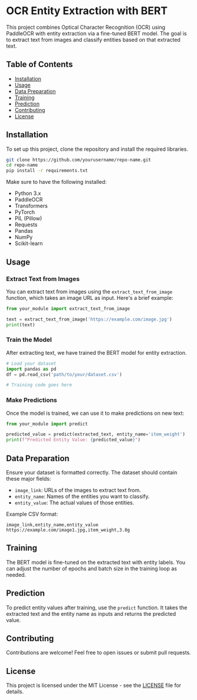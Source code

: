 # OCR Entity Extraction with BERT

This project combines Optical Character Recognition (OCR) using PaddleOCR with entity extraction via a fine-tuned BERT model. The goal is to extract text from images and classify entities based on that extracted text.

## Table of Contents

- [Installation](#installation)
- [Usage](#usage)
- [Data Preparation](#data-preparation)
- [Training](#training)
- [Prediction](#prediction)
- [Contributing](#contributing)
- [License](#license)

## Installation

To set up this project, clone the repository and install the required libraries.

```bash
git clone https://github.com/yourusername/repo-name.git
cd repo-name
pip install -r requirements.txt
```

Make sure to have the following installed:

- Python 3.x
- PaddleOCR
- Transformers
- PyTorch
- PIL (Pillow)
- Requests
- Pandas
- NumPy
- Scikit-learn

## Usage

### Extract Text from Images

You can extract text from images using the `extract_text_from_image` function, which takes an image URL as input. Here's a brief example:

```python
from your_module import extract_text_from_image

text = extract_text_from_image('https://example.com/image.jpg')
print(text)
```

### Train the Model

After extracting text, we have trained the BERT model for entity extraction.

```python
# Load your dataset
import pandas as pd
df = pd.read_csv('path/to/your/dataset.csv')

# Training code goes here
```

### Make Predictions

Once the model is trained, we can use it to make predictions on new text:

```python
from your_module import predict

predicted_value = predict(extracted_text, entity_name='item_weight')
print(f"Predicted Entity Value: {predicted_value}")
```

## Data Preparation

Ensure your dataset is formatted correctly. The dataset should contain these major fields:

- `image_link`: URLs of the images to extract text from.
- `entity_name`: Names of the entities you want to classify.
- `entity_value`: The actual values of those entities.

Example CSV format:

```csv
image_link,entity_name,entity_value
https://example.com/image1.jpg,item_weight,3.8g
```

## Training

The BERT model is fine-tuned on the extracted text with entity labels. You can adjust the number of epochs and batch size in the training loop as needed.

## Prediction

To predict entity values after training, use the `predict` function. It takes the extracted text and the entity name as inputs and returns the predicted value.

## Contributing

Contributions are welcome! Feel free to open issues or submit pull requests.

## License

This project is licensed under the MIT License - see the [LICENSE](LICENSE) file for details.
